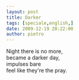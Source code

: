 ```yaml
---
layout: post
title: Darker
tags: [speciale,english,]
date: 2009-12-19 20:22:00
author: pietro
---
```

Night there is no more,<br/>became a darker day,<br/>impulses bare<br/>feel like they're the pray.
